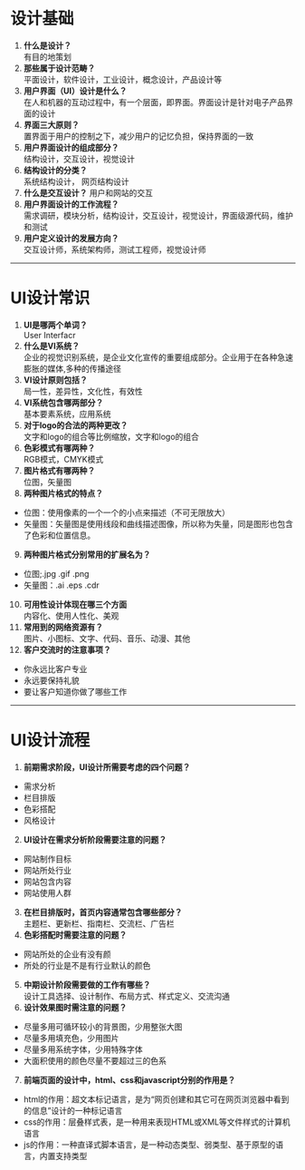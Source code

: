 # 设计基础

1. **什么是设计？**  
有目的地策划  
2. **那些属于设计范畴？**  
平面设计，软件设计，工业设计，概念设计，产品设计等  
3. **用户界面（UI）设计是什么？**  
在人和机器的互动过程中，有一个层面，即界面。界面设计是针对电子产品界面的设计  
4. **界面三大原则？**  
置界面于用户的控制之下，减少用户的记忆负担，保持界面的一致  
5. **用户界面设计的组成部分？**  
结构设计，交互设计，视觉设计  
6. **结构设计的分类？**  
系统结构设计， 网页结构设计  
7. **什么是交互设计？**
用户和网站的交互  
8. **用户界面设计的工作流程？**  
需求调研，模块分析，结构设计，交互设计，视觉设计，界面级源代码，维护和测试  
9. **用户定义设计的发展方向？**  
交互设计师，系统架构师，测试工程师，视觉设计师  

***

# UI设计常识

1. **UI是哪两个单词？**  
User Interfacr  
2. **什么是VI系统？**  
企业的视觉识别系统，是企业文化宣传的重要组成部分。企业用于在各种急速膨胀的媒体,多种的传播途径  
3. **VI设计原则包括？**  
局一性，差异性，文化性，有效性  
4. **VI系统包含哪两部分？**  
基本要素系统，应用系统  
5. **对于logo的合法的两种更改？**  
文字和logo的组合等比例缩放，文字和logo的组合  
6. **色彩模式有哪两种？**  
RGB模式，CMYK模式  
7. **图片格式有哪两种？**  
位图，矢量图  
8. **两种图片格式的特点？**  
+ 位图：使用像素的一个一个的小点来描述（不可无限放大）  
+ 矢量图：矢量图是使用线段和曲线描述图像，所以称为失量，同是图形也包含了色彩和位置信息。  
9. **两种图片格式分别常用的扩展名为？**  
+ 位图;.jpg .gif .png  
+ 矢量图：.ai .eps .cdr  
10. **可用性设计体现在哪三个方面**  
内容化、使用人性化、美观  
11. **常用到的网络资源有？**  
图片、小图标、文字、代码、音乐、动漫、其他  
12. **客户交流时的注意事项？**  
+ 你永远比客户专业
+ 永远要保持礼貌
+ 要让客户知道你做了哪些工作

***

# UI设计流程

1. **前期需求阶段，UI设计所需要考虑的四个问题？**  
+ 需求分析  
+ 栏目排版  
+ 色彩搭配  
+ 风格设计  
2. **UI设计在需求分析阶段需要注意的问题？**  
+ 网站制作目标  
+ 网站所处行业  
+ 网站包含内容  
+ 网站使用人群  
3. **在栏目排版时，首页内容通常包含哪些部分？**  
主题栏、更新栏、指南栏、交流栏、广告栏  
4. **色彩搭配时需要注意的问题？**  
+ 网站所处的企业有没有颜  
+ 所处的行业是不是有行业默认的颜色  
5. **中期设计阶段需要做的工作有哪些？**  
设计工具选择、设计制作、布局方式、样式定义、交流沟通  
6. **设计效果图时需注意的问题？**  
+ 尽量多用可循环较小的背景图，少用整张大图  
+ 尽量多用填充色，少用图片  
+ 尽量多用系统字体，少用特殊字体
+ 大面积使用的颜色尽量不要超过三的色系  
7. **前端页面的设计中，html、css和javascript分别的作用是？**  
+ html的作用：超文本标记语言，是为“网页创建和其它可在网页浏览器中看到的信息”设计的一种标记语言  
+ css的作用：层叠样式表，是一种用来表现HTML或XML等文件样式的计算机语言  
+ js的作用：一种直译式脚本语言，是一种动态类型、弱类型、基于原型的语言，内置支持类型  
